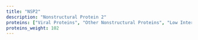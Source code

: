 ```yaml
---
title: "NSP2"
description: "Nonstructural Protein 2"
proteins: ["Viral Proteins", "Other Nonstructural Proteins", "Low Interest Proteins"]
proteins_weight: 102
---
```


